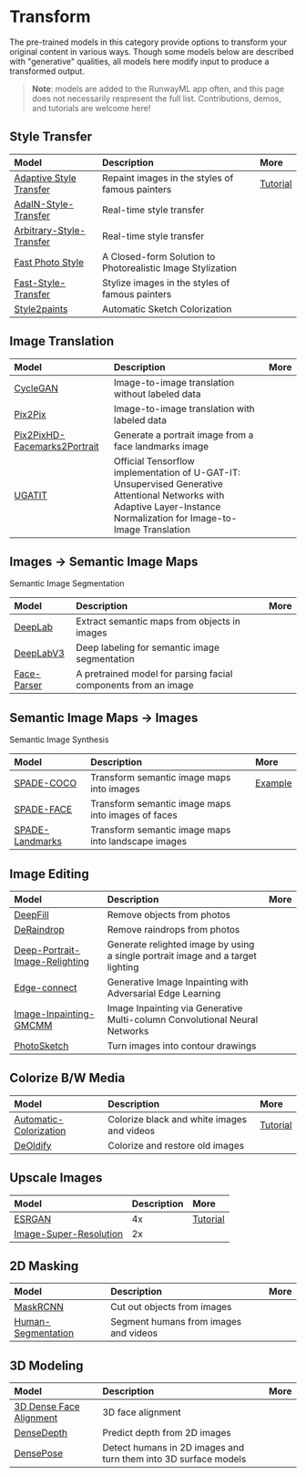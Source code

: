 # Transform

The pre-trained models in this category provide options to transform your original content in various ways. Though some models below are described with "generative" qualities, all models here modify input to produce a transformed output.

> **Note**: models are added to the RunwayML app often, and this page does not necessarily respresent the full list. Contributions, demos, and tutorials are welcome here!

## Style Transfer
| Model | Description | More |
| :--- | :---| :--- |
| [Adaptive Style Transfer](https://open-app.runwayml.com/?model=runway/Adaptive-Style-Transfer)| Repaint images in the styles of famous painters | [Tutorial](tutorials/tutorial_style_transfer.md) |
| [AdaIN-Style-Transfer](https://open-app.runwayml.com/?model=reiinakano/AdaIN-Style-Transfer) | Real-time style transfer | | 
| [Arbitrary-Style-Transfer](https://open-app.runwayml.com/?model=runway/Arbitrary-Image-Stylization) | Real-time style transfer | |
| [Fast Photo Style](https://open-app.runwayml.com/?model=reiinakano/FastPhotoStyle) | A Closed-form Solution to Photorealistic Image Stylization | |
| [Fast-Style-Transfer](https://open-app.runwayml.com/?model=genekogan/Fast-Style-Transfer) | Stylize images in the styles of famous painters | |
| [Style2paints](https://open-app.runwayml.com/?model=zaid/style2paints) | Automatic Sketch Colorization | |


## Image Translation
| Model | Description | More |
| :--- | :---| :--- |
| [CycleGAN](https://open-app.runwayml.com/?model=reiinakano/CycleGAN) | Image-to-image translation without labeled data | |
| [Pix2Pix](https://open-app.runwayml.com/?model=reiinakano/Pix2Pix) | Image-to-image translation with labeled data | |
| [Pix2PixHD-Facemarks2Portrait](https://open-app.runwayml.com/?model=yining/pix2pixHD-Facemarks2Portrait) | Generate a portrait image from a face landmarks image | |
| [UGATIT](https://open-app.runwayml.com/?model=runway/UGATIT) | Official Tensorflow implementation of U-GAT-IT: Unsupervised Generative Attentional Networks with Adaptive Layer-Instance Normalization for Image-to-Image Translation | |


## Images → Semantic Image Maps
Semantic Image Segmentation

| Model | Description | More |
| :--- | :---| :--- |
| [DeepLab](https://open-app.runwayml.com/?model=genekogan/deeplab) | Extract semantic maps from objects in images | |
| [DeepLabV3](https://open-app.runwayml.com/?model=runway/DeepLabV3) | Deep labeling for semantic image segmentation | |
| [Face-Parser](https://open-app.runwayml.com/?model=anastasis/Face-Parser) | A pretrained model for parsing facial components from an image | |


## Semantic Image Maps → Images
Semantic Image Synthesis

| Model | Description | More |
| :--- | :---| :--- |
| [SPADE-COCO](https://open-app.runwayml.com/?model=runway/spade-coco) | Transform semantic image maps into images | [Example](https://aiweirdness.com/post/185617397117/this-neural-net-makes-my-sketches-real) |
| [SPADE-FACE](https://open-app.runwayml.com/?model=sree_harsha/spade-face) | Transform semantic image maps into images of faces| |
| [SPADE-Landmarks](https://open-app.runwayml.com/?model=genekogan/SPADE-Landscapes) | Transform semantic image maps into landscape images | |


## Image Editing
| Model | Description | More |
| :--- | :---| :--- |
| [DeepFill](https://open-app.runwayml.com/?model=runway/DeepFill) | Remove objects from photos | |
| [DeRaindrop](https://open-app.runwayml.com/?model=zaid/DeRaindrop) | Remove raindrops from photos| |
| [Deep-Portrait-Image-Relighting](https://open-app.runwayml.com/?model=sree_harsha/Deep-Portrait-Image-Relighting) | Generate relighted image by using a single portrait image and a target lighting | |
| [Edge-connect](https://open-app.runwayml.com/?model=zaid/edge-connect) | Generative Image Inpainting with Adversarial Edge Learning | |
| [Image-Inpainting-GMCMM](https://open-app.runwayml.com/?model=anastasis/Image-Inpainting-GMCNN) | Image Inpainting via Generative Multi-column Convolutional Neural Networks | |
| [PhotoSketch](https://open-app.runwayml.com/?model=runway/PhotoSketch]) | Turn images into contour drawings |  |


## Colorize B/W Media
| Model | Description | More |
| :--- | :---| :--- |
| [Automatic-Colorization](https://open-app.runwayml.com/?model=runway/Automatic-Colorization)| Colorize black and white images and videos | [Tutorial](tutorials/tutorial_colorizing_video.md)|
| [DeOldify](https://open-app.runwayml.com/?model=reiinakano/DeOldify) | Colorize and restore old images | |


## Upscale Images
| Model | Description | More |
| :--- | :---| :--- |
| [ESRGAN](https://open-app.runwayml.com/?model=runway/ESRGAN) | 4x | [Tutorial](tutorials/tutorial_esrgan.md) |
| [Image-Super-Resolution](https://open-app.runwayml.com/?model=runway/Image-Super-Resolution) | 2x | |

## 2D Masking
| Model | Description | More |
| :--- | :---| :--- |
| [MaskRCNN](https://open-app.runwayml.com/?model=runway/MaskRCNN) | Cut out objects from images | |
| [Human-Segmentation](https://open-app.runwayml.com/?model=runway/Human-Segmentation) | Segment humans from images and videos | |


## 3D Modeling
| Model | Description | More |
| :--- | :---| :--- |
| [3D Dense Face Alignment](https://open-app.runwayml.com/?model=matthewbay/3ddfa) | 3D face alignment | |
| [DenseDepth](https://open-app.runwayml.com/?model=runway/DenseDepth) | Predict depth from 2D images|  |
| [DensePose](https://open-app.runwayml.com/?model=runway/DensePose) | Detect humans in 2D images and turn them into 3D surface models | |




